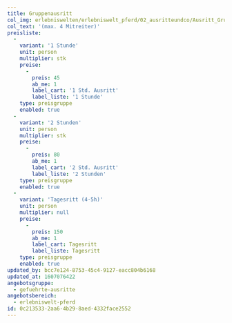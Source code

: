 ```yaml
---
title: Gruppenausritt
col_img: erlebniswelten/erlebniswelt_pferd/02_ausritteundco/Ausritt_Gruppe.jpg
col_text: '(max. 4 Mitreiter)'
preisliste:
  -
    variant: '1 Stunde'
    unit: person
    multiplier: stk
    preise:
      -
        preis: 45
        ab_me: 1
        label_cart: '1 Std. Ausritt'
        label_liste: '1 Stunde'
    type: preisgruppe
    enabled: true
  -
    variant: '2 Stunden'
    unit: person
    multiplier: stk
    preise:
      -
        preis: 80
        ab_me: 1
        label_cart: '2 Std. Ausritt'
        label_liste: '2 Stunden'
    type: preisgruppe
    enabled: true
  -
    variant: 'Tagesritt (4-5h)'
    unit: person
    multiplier: null
    preise:
      -
        preis: 150
        ab_me: 1
        label_cart: Tagesritt
        label_liste: Tagesritt
    type: preisgruppe
    enabled: true
updated_by: bcc7e124-8753-45c4-9127-eacc804b6168
updated_at: 1607076422
angebotsgruppe:
  - gefuehrte-ausritte
angebotsbereich:
  - erlebniswelt-pferd
id: 0c213533-2aa6-4b29-8aed-4332face2552
---
```

